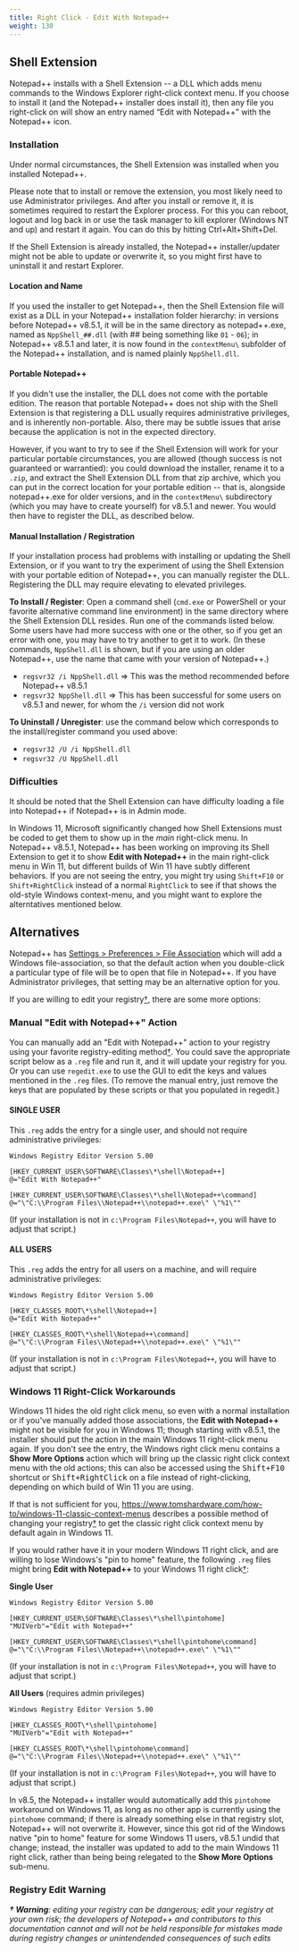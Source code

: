 ```yaml
---
title: Right Click - Edit With Notepad++
weight: 130
---
```


## Shell Extension

Notepad++ installs with a Shell Extension -- a DLL which adds menu commands to the Windows Explorer right-click context menu.  If you choose to install it (and the Notepad++ installer does install it), then any file you right-click on will show an entry named “Edit with Notepad++” with the Notepad++ icon.

### Installation

Under normal circumstances, the Shell Extension was installed when you installed Notepad++.

Please note that to install or remove the extension, you most likely need to use Administrator privileges.  And after you install or remove it, it is sometimes required to restart the Explorer process. For this you can reboot, logout and log back in or use the task manager to kill explorer (Windows NT and up) and restart it again. You can do this by hitting Ctrl+Alt+Shift+Del.

If the Shell Extension is already installed, the Notepad++ installer/updater might not be able to update or overwrite it, so you might first have to uninstall it and restart Explorer.

#### Location and Name

If you used the installer to get Notepad++, then the Shell Extension file will exist as a DLL in your Notepad++ installation folder hierarchy: in versions before Notepad++ v8.5.1, it will be in the same directory as notepad++.exe, named as `NppShell_##.dll` (with ## being something like `01` - `06`); in Notepad++ v8.5.1 and later, it is now found in the `contextMenu\` subfolder of the Notepad++ installation, and is named plainly `NppShell.dll`.

#### Portable Notepad++

If you didn't use the installer, the DLL does not come with the portable edition.  The reason that portable Notepad++ does not ship with the Shell Extension is that registering a DLL usually requires administrative privileges, and is inherently non-portable.  Also, there may be subtle issues that arise because the application is not in the expected directory.

However, if you want to try to see if the Shell Extension will work for your particular portable circumstances, you are allowed (though success is not guaranteed or warrantied): you could download the installer, rename it to a `.zip`, and extract the Shell Extension DLL from that zip archive, which you can put in the correct location for your portable edition -- that is, alongside notepad++.exe for older versions, and in the `contextMenu\` subdirectory (which you may have to create yourself) for v8.5.1 and newer.  You would then have to register the DLL, as described below.

#### Manual Installation / Registration

If your installation process had problems with installing or updating the Shell Extension, or if you want to try the experiment of using the Shell Extension with your portable edition of Notepad++, you can manually register the DLL.  Registering the DLL may require elevating to elevated privileges.

**To Install / Register**: Open a command shell (`cmd.exe` or PowerShell or your favorite alternative command line environment) in the same directory where the Shell Extension DLL resides.  Run one of the commands listed below.  Some users have had more success with one or the other, so if you get an error with one, you may have to try another to get it to work.  (In these commands, `NppShell.dll` is shown, but if you are using an older Notepad++, use the name that came with your version of Notepad++.)

- `regsvr32 /i NppShell.dll` ⇒ This was the method recommended before Notepad++ v8.5.1
- `regsvr32 NppShell.dll` ⇒ This has been successful for some users on v8.5.1 and newer, for whom the `/i` version did not work

**To Uninstall / Unregister**: use the command below which corresponds to the install/register command you used above:

- `regsvr32 /U /i NppShell.dll`
- `regsvr32 /U NppShell.dll`

### Difficulties

It should be noted that the Shell Extension can have difficulty loading a file into Notepad++ if Notepad++ is in Admin mode.

In Windows 11, Microsoft significantly changed how Shell Extensions must be coded to get them to show up in the _main_ right-click menu.  In Notepad++ v8.5.1, Notepad++ has been working on improving its Shell Extension to get it to show **Edit with Notepad++** in the main right-click menu in Win 11, but different builds of Win 11 have subtly different behaviors.  If you are not seeing the entry, you might try using `Shift+F10` or `Shift+RightClick` instead of a normal `RightClick` to see if that shows the old-style Windows context-menu, and you might want to explore the alterntatives mentioned below.

## Alternatives

Notepad++ has [Settings > Preferences > File Association](../preferences/#file-association) which will add a Windows file-association, so that the default action when you double-click a particular type of file will be to open that file in Notepad++.  If you have Administrator privileges, that setting may be an alternative option for you.

If you are willing to edit your registry[†](#registry-edit-warning "edit your registry at your own risk"), there are some more options:

### Manual "Edit with Notepad++" Action

You can manually add an "Edit with Notepad++" action to your registry using your favorite registry-editing method[†](#registry-edit-warning "edit your registry at your own risk").  You could save the appropriate script below as a `.reg` file and run it, and it will update your registry for you.  Or you can use `regedit.exe` to use the GUI to edit the keys and values mentioned in the `.reg` files.  (To remove the manual entry, just remove the keys that are populated by these scripts or that you populated in regedit.)

#### SINGLE USER

This `.reg` adds the entry for a single user, and should not require administrative privileges:
```
Windows Registry Editor Version 5.00

[HKEY_CURRENT_USER\SOFTWARE\Classes\*\shell\Notepad++]
@="Edit With Notepad++"

[HKEY_CURRENT_USER\SOFTWARE\Classes\*\shell\Notepad++\command]
@="\"C:\\Program Files\\Notepad++\\notepad++.exe\" \"%1\""
```
(If your installation is not in `c:\Program Files\Notepad++`, you will have to adjust that script.)

#### ALL USERS

This `.reg` adds the entry for all users on a machine, and will require administrative privileges:

```
Windows Registry Editor Version 5.00

[HKEY_CLASSES_ROOT\*\shell\Notepad++]
@="Edit With Notepad++"

[HKEY_CLASSES_ROOT\*\shell\Notepad++\command]
@="\"C:\\Program Files\\Notepad++\\notepad++.exe\" \"%1\""
```
(If your installation is not in `c:\Program Files\Notepad++`, you will have to adjust that script.)

### Windows 11 Right-Click Workarounds

Windows 11 hides the old right click menu, so even with a normal installation or if you've manually added those associations, the **Edit with Notepad++** might not be visible for you in Windows 11; though starting with v8.5.1, the installer should put the action in the main Windows 11 right-click menu again. If you don't see the entry, the Windows right click menu contains a **Show More Options** action which will bring up the classic right click context menu with the old actions; this can also be accessed using the <kbd>Shift+F10</kbd> shortcut or <kbd>Shift+RightClick</kbd> on a file instead of right-clicking, depending on which build of Win 11 you are using.

If that is not sufficient for you, https://www.tomshardware.com/how-to/windows-11-classic-context-menus describes a possible method of changing your registry[†](#registry-edit-warning "edit your registry at your own risk") to get the classic right click context menu by default again in Windows 11.

If you would rather have it in your modern Windows 11 right click, and are willing to lose Windows's "pin to home" feature, the following `.reg` files might bring **Edit with Notepad++** to your Windows 11 right click[†](#registry-edit-warning "edit your registry at your own risk"):

**Single User**
```
Windows Registry Editor Version 5.00

[HKEY_CURRENT_USER\SOFTWARE\Classes\*\shell\pintohome]
"MUIVerb"="Edit with Notepad++"

[HKEY_CURRENT_USER\SOFTWARE\Classes\*\shell\pintohome\command]
@="\"C:\\Program Files\\Notepad++\\notepad++.exe\" \"%1\""
```
(If your installation is not in `c:\Program Files\Notepad++`, you will have to adjust that script.)

**All Users** (requires admin privileges)
```
Windows Registry Editor Version 5.00

[HKEY_CLASSES_ROOT\*\shell\pintohome]
"MUIVerb"="Edit with Notepad++"

[HKEY_CLASSES_ROOT\*\shell\pintohome\command]
@="\"C:\\Program Files\\Notepad++\\notepad++.exe\" \"%1\""
```
(If your installation is not in `c:\Program Files\Notepad++`, you will have to adjust that script.)

In v8.5, the Notepad++ installer would automatically add this `pintohome` workaround on Windows 11, as long as no other app is currently using the `pintohome` command; if there is already something else in that registry slot, Notepad++ will not overwrite it.  However, since this got rid of the Windows native "pin to home" feature for some Windows 11 users, v8.5.1 undid that change; instead, the installer was updated to add to the main Windows 11 right click, rather than being being relegated to the **Show More Options** sub-menu.


### Registry Edit Warning

_**† Warning**: editing your registry can be dangerous; edit your registry at your own risk; the developers of Notepad++ and contributors to this documentation cannot and will not be held responsible for mistakes made during registry changes or unintendended consequences of such edits_
